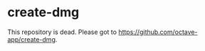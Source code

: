 create-dmg
==========

This repository is dead. Please got to https://github.com/octave-app/create-dmg.
